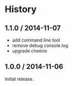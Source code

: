 History
=======

1.1.0 / 2014-11-07
------------------

* add command line tool 
* remove debug console.log
* upgrade cheerio

1.0.0 / 2014-11-06
------------------

Initial release.
